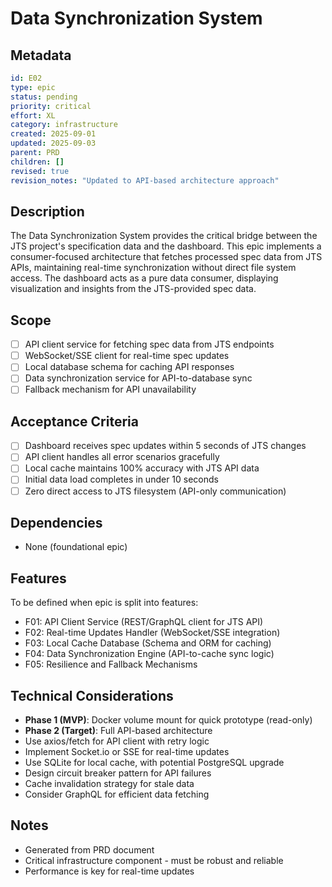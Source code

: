# Data Synchronization System

## Metadata
```yaml
id: E02
type: epic
status: pending
priority: critical
effort: XL
category: infrastructure
created: 2025-09-01
updated: 2025-09-03
parent: PRD
children: []
revised: true
revision_notes: "Updated to API-based architecture approach"
```

## Description
The Data Synchronization System provides the critical bridge between the JTS project's specification data and the dashboard. This epic implements a consumer-focused architecture that fetches processed spec data from JTS APIs, maintaining real-time synchronization without direct file system access. The dashboard acts as a pure data consumer, displaying visualization and insights from the JTS-provided spec data.

## Scope
- [ ] API client service for fetching spec data from JTS endpoints
- [ ] WebSocket/SSE client for real-time spec updates
- [ ] Local database schema for caching API responses
- [ ] Data synchronization service for API-to-database sync
- [ ] Fallback mechanism for API unavailability

## Acceptance Criteria
- [ ] Dashboard receives spec updates within 5 seconds of JTS changes
- [ ] API client handles all error scenarios gracefully
- [ ] Local cache maintains 100% accuracy with JTS API data
- [ ] Initial data load completes in under 10 seconds
- [ ] Zero direct access to JTS filesystem (API-only communication)

## Dependencies
- None (foundational epic)

## Features
To be defined when epic is split into features:
- F01: API Client Service (REST/GraphQL client for JTS API)
- F02: Real-time Updates Handler (WebSocket/SSE integration)
- F03: Local Cache Database (Schema and ORM for caching)
- F04: Data Synchronization Engine (API-to-cache sync logic)
- F05: Resilience and Fallback Mechanisms

## Technical Considerations
- **Phase 1 (MVP)**: Docker volume mount for quick prototype (read-only)
- **Phase 2 (Target)**: Full API-based architecture
- Use axios/fetch for API client with retry logic
- Implement Socket.io or SSE for real-time updates
- Use SQLite for local cache, with potential PostgreSQL upgrade
- Design circuit breaker pattern for API failures
- Cache invalidation strategy for stale data
- Consider GraphQL for efficient data fetching

## Notes
- Generated from PRD document
- Critical infrastructure component - must be robust and reliable
- Performance is key for real-time updates